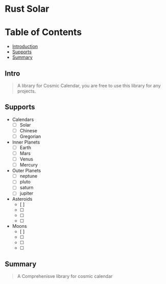 # Rust Solar

# Table of Contents
  * [Introduction](#intro)
  * [Supports](#supports)
  * [Summary](#summary)

## Intro
> A library for Cosmic Calendar,
  you are free to use this library for any projects.

## Supports
- Calendars
  - [ ] Solar
  - [ ] Chinese
  - [ ] Gregorian
- Inner Planets
  - [ ] Earth
  - [ ] Mars
  - [ ] Venus
  - [ ] Mercury
- Outer Planets
  - [ ] neptune
  - [ ] pluto
  - [ ] saturn
  - [ ] jupiter
- Asteroids
  - [ ] 
  - [ ]
  - [ ]
  - [ ]
- Moons
  - [ ]
  - [ ]
  - [ ]
  - [ ]

## Summary
>  A Comprehenisve library for cosmic calendar
